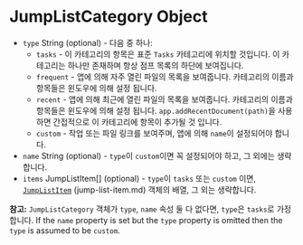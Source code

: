 # JumpListCategory Object

* `type` String (optional) - 다음 중 하나: 
  * `tasks` - 이 카테고리의 항목은 표준 `Tasks` 카테고리에 위치할 것입니다. 이 카테고리는 하나만 존재하며 항상 점프 목록의 하단에 보여집니다. 
  * `frequent` - 앱에 의해 자주 열린 파일의 목록을 보여줍니다. 카테고리의 이름과 항목들은 윈도우에 의해 설정 됩니다.
  * `recent` - 앱에 의해 최근에 열린 파일의 목록을 보여줍니다. 카테고리의 이름과 항목들은 윈도우에 의해 설정 됩니다. `app.addRecentDocument(path)`을 사용하면 간접적으로 이 카테고리에 항목이 추가될 것 입니다.
  * `custom` - 작업 또는 파일 링크를 보여주며, 앱에 의해 `name`이 설정되어야 합니다.
* `name` String (optional) - `type`이 `custom`이면 꼭 설정되어야 하고, 그 외에는 생략합니다.
* `items` JumpListItem[] (optional) - `type`이 `tasks` 또는 `custom` 이면, [`JumpListItem`](jump-list-item.md) (jump-list-item.md) 객체의 배열, 그 외는 생략합니다.

**참고:** `JumpListCategory` 객체가 `type`, `name` 속성 둘 다 없다면, `type`은 `tasks`로 가정합니다. If the `name` property is set but the `type` property is omitted then the `type` is assumed to be `custom`.